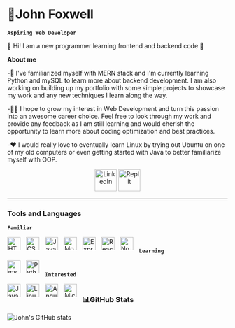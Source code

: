 # 🦊John Foxwell

**`Aspiring Web Developer`**

👋 Hi! I am a new programmer learning frontend and backend code 👋

**About me**

-🌱 I've familiarized myself with MERN stack and I'm currently learning Python and mySQL to learn more about backend development. I am also working on building up my portfolio with some simple projects to showcase my work and any new techniques I learn along the way.

-👨‍💻 I hope to grow my interest in Web Development and turn this passion into an awesome career choice. Feel free to look through my work and provide any feedback as I am still learning and would cherish the opportunity to learn more about coding optimization and best practices.

-❤️ I would really love to eventually learn Linux by trying out Ubuntu on one of my old computers or even getting started with Java to better familiarize myself with OOP.

<p align="center">
  <a href="https://www.linkedin.com/in/john-foxwell-79b084157/">
    <img src="https://cdn.jsdelivr.net/gh/devicons/devicon/icons/linkedin/linkedin-original.svg" width ="50px" alt="LinkedIn" title="Check out my LinkedIn" /></a>
  <a href="https://replit.com/@johnfoxwell">
    <img src="https://upload.wikimedia.org/wikipedia/commons/thumb/b/b2/Repl.it_logo.svg/768px-Repl.it_logo.svg.png" width ="50px" alt="Replit" title="Check out my Replit" /></a>
</p>

---

### Tools and Languages

**`Familiar`**

<img align="left" alt="HTML" title="HTML" width="30px" style="padding-right:10px;" src="https://cdn.jsdelivr.net/gh/devicons/devicon/icons/html5/html5-original.svg" />
<img align="left" alt="CSS" title="CSS" width="30px" style="padding-right:10px;" src="https://cdn.jsdelivr.net/gh/devicons/devicon/icons/css3/css3-original.svg" />
<img align="left" alt="JavaScript" title="JavaScript" width="30px" style="padding-right:10px;" src="https://cdn.jsdelivr.net/gh/devicons/devicon/icons/javascript/javascript-original.svg" />
<img align="left" alt="MongoDB" title="MongoDB" width="30px" style="padding-right:10px;" src="https://cdn.jsdelivr.net/gh/devicons/devicon/icons/mongodb/mongodb-original.svg" />
<img align="left" alt="ExpressJS" title="ExpressJS" width="30px" style="padding-right:10px;" src="https://cdn.jsdelivr.net/gh/devicons/devicon/icons/express/express-original.svg" />
<img align="left" alt="React" title="React" width="30px" style="padding-right:10px;" src="https://cdn.jsdelivr.net/gh/devicons/devicon/icons/react/react-original-wordmark.svg" />
<img align="left" alt="NodeJS" title="NodeJS" width="30px" style="padding-right:10px;" src="https://cdn.jsdelivr.net/gh/devicons/devicon/icons/nodejs/nodejs-original-wordmark.svg" />

#

**`Learning`**

<img align="left" alt="mySQL" title="mySQL" width="30px" style="padding-right:10px;" src="https://cdn.jsdelivr.net/gh/devicons/devicon/icons/mysql/mysql-original-wordmark.svg" />
<img align="left" alt="Python" title="Python" width="30px" style="padding-right:10px;" src="https://cdn.jsdelivr.net/gh/devicons/devicon/icons/python/python-plain.svg" />

#

**`Interested`**

<img align="left" alt="Java" title="Java" width="30px" style="padding-right:10px;" src="https://cdn.jsdelivr.net/gh/devicons/devicon/icons/java/java-original-wordmark.svg" />
<img align="left" alt="Linux" title="Linux" width="30px" style="padding-right:10px;" src="https://cdn.jsdelivr.net/gh/devicons/devicon/icons/linux/linux-original.svg" />
<img align="left" alt="AngularJS" title="AngularJS" width="30px" style="padding-right:10px;" src="https://cdn.jsdelivr.net/gh/devicons/devicon/icons/angularjs/angularjs-original.svg" />
<img align="left" alt="Microsoft dot-net" title="dot-net" width="30px" style="padding-right:10px;" src="https://cdn.jsdelivr.net/gh/devicons/devicon/icons/dot-net/dot-net-original.svg" />

#

### 📊GitHub Stats

![John's GitHub stats](https://github-readme-stats.vercel.app/api?username=johnfoxwell&show_icons=true&theme=dark)
<!--- ![GitHub Streak](https://streak-stats.demolab.com?user=johnfoxwell&theme=dark) --->

<!---
johnfoxwell/johnfoxwell is a ✨ special ✨ repository because its `README.md` (this file) appears on your GitHub profile.
You can click the Preview link to take a look at your changes.
--->
